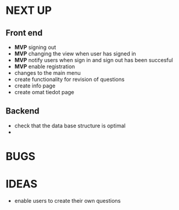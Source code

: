 # NEXT UP

## Front end

- **MVP** signing out
- **MVP** changing the view when user has signed in
- **MVP** notify users when sign in and sign out has been succesful
- **MVP** enable registration
- changes to the main menu
- create functionality for revision of questions
- create info page
- create omat tiedot page

## Backend

- check that the data base structure is optimal 
- 
# BUGS

# IDEAS

- enable users to create their own questions
